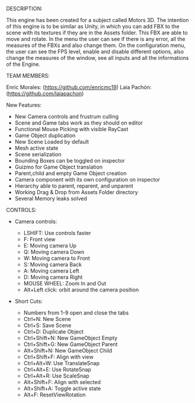 DESCRIPTION:

This engine has been created for a subject called Motors 3D. The intention of this engine is to be similar as Unity, 
in which you can add FBX to the scene with its textures if they are in the Assets folder. This FBX are able to move 
and rotate. In the menu the user can see if there is any error, all the measures of the FBXs and also change them.
On the configuration menu, the user can see the FPS level, enable and disable different options, also change the 
measures of the window, see all inputs and all the informations of the Engine. 

TEAM MEMBERS:

Enric Morales: (https://github.com/enricmc19)
Laia Pachón: (https://github.com/laiapachon)



New Features:

- New Camera controls and frustrum culling
- Scene and Game tabs work as they should on editor
- Functional Mouse Picking with visible RayCast
- Game Object duplication
- New Scene Loaded by default
- Mesh active state
- Scene serialization
- Bounding Boxes can be toggled on inspector
- Guizmo for Game Object translation
- Parent,child and empty Game Object creation
- Camera component with its own configuration on inspector
- Hierarchy able to parent, reparent, and unparent
- Working Drag & Drop from Assets Folder directory
- Several Memory leaks solved


CONTROLS:

- Camera controls:
	- LSHIFT: Use controls faster
	- F: Front view
	- E: Moving camera Up
	- Q: Moving camera Down
	- W: Moving camera to Front
	- S: Moving camera Back
	- A: Moving camera Left
	- D: Moving camera Right
	- MOUSE WHEEL: Zoom In and Out
	- Alt+Left click: orbit around the camera position
	
	
- Short Cuts:
  - Numbers from 1-9 open and close the tabs
  - Ctrl+N: New Scene
  - Ctrl+S: Save Scene
  - Ctrl+D: Duplicate Object
  - Ctrl+Shift+N: New GameObject Empty
  - Ctrl+Shift+G: New GameObject Parent
  - Alt+Shift+N: New GameObject Child
  - Ctrl+Shift+F: Align with view
  - Ctrl+Alt+W: Use TranslateSnap
  - Ctrl+Alt+E: Use RotateSnap
  - Ctrl+Alt+R: Use ScaleSnap
  - Alt+Shift+F: Align with selected
  - Alt+Shift+A: Toggle active state
  - Alt+F: ResetViewRotation

